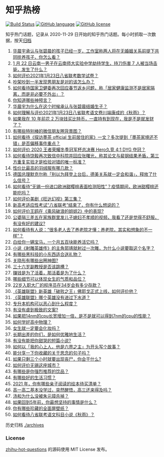 # 知乎热榜
[![Build Status](https://github.com/ToWeLong/zhihu-hot-questions/workflows/CI/badge.svg)](https://github.com/ToWeLong/zhihu-hot-questions/actions)
[![GitHub language](https://img.shields.io/badge/language-golang-orange.svg)](https://golang.org/)
[![GitHub license](https://img.shields.io/github/license/ToWeLong/zhihu-hot-questions)](https://github.com/ToWeLong/zhihu-hot-questions/blob/main/LICENSE)

知乎热门话题，记录从 2020-11-29 日开始的知乎热门话题。每小时抓取一次数据，按天[归档](./archives)

<!-- BEGIN -->

1. [华晨宇承认与张碧晨的孩子已经一岁，工作室称两人将在无婚姻关系前提下共同抚养孩子，你怎么看？](https://www.zhihu.com/question/440533019)
1. [1 月 22 日云南一男子在云南师大实验中学劫持学生，持刀伤害 7 人被当场击毙，发生了什么？](https://www.zhihu.com/question/440668867)
1. [如何评价2021年1月23日八省联考数学试卷？](https://www.zhihu.com/question/440792065)
1. [吵架吵到一半发现男朋友是对的该怎么办？](https://www.zhihu.com/question/422596620)
1. [如何看待国家卫健委再次回应春节返乡问题，称「居家健康监测不是居家隔离，而是非必要不外出」？](https://www.zhihu.com/question/440769081)
1. [你知道哪些神预言？](https://www.zhihu.com/question/48944599)
1. [华晨宇为什么在这个时候承认与张碧晨结婚生子？](https://www.zhihu.com/question/440655743)
1. [如何理解与评价2021年1月23日八省联考语文卷川端康成的《秋雨》？](https://www.zhihu.com/question/440762695)
1. [如果我在 10 年前花 2 万块钱买比特币，一直持有到现在，我是不是就发财了？](https://www.zhihu.com/question/439136003)
1. [有哪些特别棒的微信朋友圈背景图？](https://www.zhihu.com/question/337853063)
1. [如何看待《探访墨茶 official 生前居住的家》一文？多次提到「墨茶家境还不错」是否偏移事件重点？](https://www.zhihu.com/question/440725655)
1. [如何评价 2020 王者荣耀冬季冠军杯总决赛 Hero久竞 4:1 DYG 夺冠？](https://www.zhihu.com/question/440808275)
1. [如何看待饶毅再次致信中科院并回应张曙光，称其论文与裴钢结果矛盾，第三方重复实验才是检验对错的唯一标准？](https://www.zhihu.com/question/440814381)
1. [性价比最高的羽绒服有哪几款？](https://www.zhihu.com/question/21938429)
1. [德国总理默克尔称「别以为拜登上台后，德美关系就一定会和谐」，释放了什么信号？](https://www.zhihu.com/question/440650417)
1. [如何看待“无锡一份进口欧洲甜樱桃表面检测阳性”？疫情期间，欧洲甜樱桃还能吃吗？](https://www.zhihu.com/question/440652915)
1. [如何评价美剧《旺达幻视》第三集？](https://www.zhihu.com/question/440654669)
1. [新高考适应性考试“八省联考”结束了，你有什么想说的？](https://www.zhihu.com/question/440749790)
1. [如何评价王鸥在《乘风破浪的姐姐2》中的表现?](https://www.zhihu.com/question/440631567)
1. [公婆隔三差五在家族群里发儿子媳妇不孝顺的视频，我看了还是觉得不舒服，有没有好的建议?](https://www.zhihu.com/question/440440260)
1. [如何看待有人说：“很多老人去了养老院才懂：养老院，其实和想象的不一样”？](https://www.zhihu.com/question/440467400)
1. [白给你一辆宝马，一个月五百块能养活它吗？](https://www.zhihu.com/question/439328886)
1. [小说《射雕英雄传》的主角郭靖就射过一次雕，为什么小说要取这个名字？](https://www.zhihu.com/question/440235365)
1. [有哪些黑科技的小东西适合送礼物？](https://www.zhihu.com/question/267703735)
1. [关晓彤有哪些出圈神图?](https://www.zhihu.com/question/408938685)
1. [三十六岁副教授是否该跳槽？](https://www.zhihu.com/question/440257592)
1. [赚钱是为了活着，那活着是为了什么？](https://www.zhihu.com/question/434831702)
1. [哪些细节可以体现女生的气质和品位？](https://www.zhihu.com/question/24780989)
1. [22岁入职大厂的程序员在34岁会有多少存款？](https://www.zhihu.com/question/436336543)
1. [《英雄联盟》新英雄「破败之王」佛耶戈正式上线，如何评价他？](https://www.zhihu.com/question/440596499)
1. [《英雄联盟》哪个英雄没有进过下水道？](https://www.zhihu.com/question/438823263)
1. [专升本机构可以恶心到什么程度？](https://www.zhihu.com/question/400116979)
1. [有没有虐到极致的文案?](https://www.zhihu.com/question/438549057)
1. [如果把14nm的cpu长宽增加一倍，是不是就可以得到7nm的cpu的性能？](https://www.zhihu.com/question/432566248)
1. [如何学好高中物理？](https://www.zhihu.com/question/19812276)
1. [女生就一定要会化妆吗？](https://www.zhihu.com/question/439013302)
1. [长期出差的你们，是如何优雅地生活？](https://www.zhihu.com/question/23125833)
1. [有没有能把你甜哭的短篇小说?](https://www.zhihu.com/question/333114370)
1. [如何以「我的心上人，他是六界之主」为开头写个故事？](https://www.zhihu.com/question/435486166)
1. [能分享一下你收藏的关于思念的句子吗？](https://www.zhihu.com/question/431856176)
1. [如果只剩三个小时就要出现丧尸，你会干什么?](https://www.zhihu.com/question/370509834)
1. [如何评价无锡这座城市？](https://www.zhihu.com/question/24613643)
1. [有哪些是你强烈推荐的饮品？](https://www.zhihu.com/question/308481959)
1. [有哪些好的生活习惯？](https://www.zhihu.com/question/434082763)
1. [2021 年，你有哪些亲子阅读的绘本待买清单？](https://www.zhihu.com/question/439296207)
1. [高一高二基本没学过，突然醒悟，高三还来得及吗？](https://www.zhihu.com/question/430476316)
1. [汤和为什么没被朱元璋杀掉？](https://www.zhihu.com/question/421394045)
1. [如果回到5年前，你最想坚持的事情是什么？](https://www.zhihu.com/question/440059755)
1. [你有哪些珍藏的全面屏壁纸？](https://www.zhihu.com/question/403442739)
1. [如何看待八省联考语文科目小说《秋雨》？](https://www.zhihu.com/question/440759391)

<!-- END -->

历史归档 [./archives](./archives)


### License
[zhihu-hot-questions](https://github.com/towelong/zhihu-hot-questions) 的源码使用 MIT License 发布。